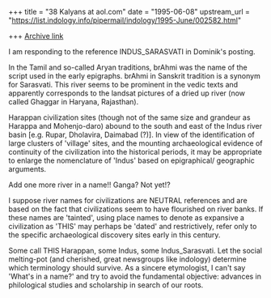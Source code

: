 +++
title = "38 Kalyans at aol.com"
date = "1995-06-08"
upstream_url = "https://list.indology.info/pipermail/indology/1995-June/002582.html"

+++
[Archive link](https://list.indology.info/pipermail/indology/1995-June/002582.html)

I am responding to the reference INDUS_SARASVATI in Dominik's posting. 

In the Tamil and so-called Aryan traditions, brAhmi was the name of the
script used in the early epigraphs. brAhmi in Sanskrit tradition is a synonym
for Sarasvati. This river seems to be prominent in the vedic texts and
apparently corresponds to the landsat pictures of a dried up river (now
called Ghaggar in Haryana, Rajasthan). 

Harappan civilization sites (though not of the same size and grandeur as
Harappa and Mohenjo-daro) abound to the south and east of the Indus river
basin [e.g. Rupar, Dholavira, Daimabad (?)]. In view of the identification of
large clusters of 'village' sites, and the mounting archaeological evidence
of continuity of the civilization into the historical periods, it may be
appropriate to enlarge the nomenclature of 'Indus' based on epigraphical/
geographic arguments. 

Add one more river in a name!! Ganga? Not yet!?

I suppose river names for civilizations are NEUTRAL references and are based
on the fact that civilizations seem to have flourished on river banks. If
these names are 'tainted', using place names to denote as expansive a
civilization as 'THIS'  may perhaps be 'dated'  and restrictively, refer only
to the specific archaeological discovery sites early in this century. 

Some call THIS Harappan, some Indus, some Indus_Sarasvati. Let the social
melting-pot (and cherished, great newsgroups like indology) determine which
terminology should survive. As a sincere etymologist, I can't say 'What's in
a name?' and try to avoid the fundamental objective: advances in philological
studies and scholarship in search of our roots.





